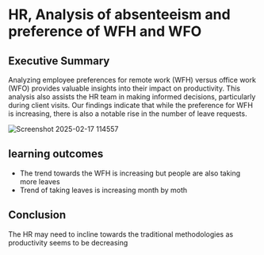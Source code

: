 # HR, Analysis of absenteeism and preference of WFH and WFO 

## Executive Summary

Analyzing employee preferences for remote work (WFH) versus office work (WFO) provides valuable insights into their impact on productivity. This analysis also assists the HR team in making informed decisions, particularly during client visits. Our findings indicate that while the preference for WFH is increasing, there is also a notable rise in the number of leave requests.


![Screenshot 2025-02-17 114557](https://github.com/user-attachments/assets/f7aed1f3-4a3a-4ecf-a3d7-0364f4c60a6f)




## learning outcomes
- The trend towards the WFH is increasing but people are also taking more leaves
- Trend of taking leaves is increasing month by moth


## Conclusion
The HR may need to incline towards the traditional methodologies as productivity seems to be decreasing

